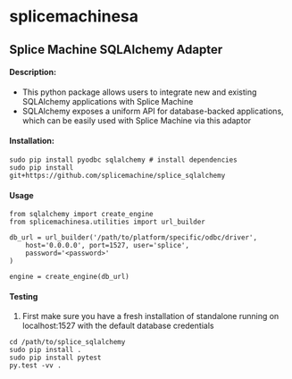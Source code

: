# splicemachinesa
## Splice Machine SQLAlchemy Adapter
#### Description:
* This python package allows users to integrate new and existing 
SQLAlchemy applications with Splice Machine
* SQLAlchemy exposes a uniform API for database-backed applications,
which can be easily used with Splice Machine via this adaptor

#### Installation:
```
sudo pip install pyodbc sqlalchemy # install dependencies
sudo pip install git+https://github.com/splicemachine/splice_sqlalchemy
```
#### Usage
```
from sqlalchemy import create_engine
from splicemachinesa.utilities import url_builder

db_url = url_builder('/path/to/platform/specific/odbc/driver',
    host='0.0.0.0', port=1527, user='splice', 
    password='<password>'
)

engine = create_engine(db_url)
```

#### Testing
1) First make sure you have a fresh
installation of standalone running on
localhost:1527 with the default database 
credentials

```
cd /path/to/splice_sqlalchemy
sudo pip install .
sudo pip install pytest
py.test -vv .
```
